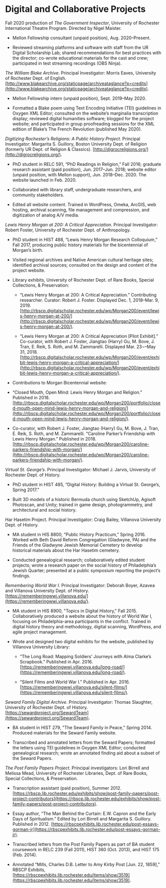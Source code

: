 # Digital and Collaborative Projects

Fall 2020 production of *The Government Inspector*, University of Rochester International Theatre Program. Directed by Nigel Maister. 

* Mellon Fellowship consultant (unpaid position), Aug. 2020–Present. 

* Reviewed streaming platforms and software with staff from the UR Digital Scholarship Lab; shared recommendations for best practices with the director; co-wrote educational materials for the cast and crew; participated in test streaming recordings (OBS Ninja).

*The William Blake Archive*. Principal Investigator: Morris Eaves, University of Rochester Dept. of English. [http://www.blakearchive.org/staticpage/archiveataglance?p=credits](http://www.blakearchive.org/staticpage/archiveataglance?p=credits).

* Mellon Fellowship intern (unpaid position), Sept. 2019–May 2020. 

* Formatted a Blake poem using Text Encoding Initiative (TEI) guidelines in Oxygen XML Editor; consulted on the website’s marginalia transcription display; reviewed digital humanities software; blogged for the project website; and participated in group proofreading sessions for the XML edition of Blake’s The French Revolution (published May 2020). 

*Digitizing Rochester’s Religions: A Public History Project*. Principal Investigator: Margarita S. Guillory, Boston University Dept. of Religion (formerly UR Dept. of Religion & Classics). [http://digrocreligions.org/](http://digrocreligions.org/).

* PhD student in RELC 591, “PhD Readings in Religion,” Fall 2016; graduate research assistant (paid position), Jun. 2017–Jun. 2018; website editor (unpaid position, with Mellon support), Jun. 2018–Dec. 2020. The website launched in Feb. 2020. 

* Collaborated with library staff, undergraduate researchers, and community stakeholders.

* Edited all website content. Trained in WordPress, Omeka, ArcGIS, web hosting, archival scanning, file management and compression, and digitization of analog A/V media. 

*Lewis Henry Morgan at 200: A Critical Appreciation*. Principal Investigator: Robert Foster, University of Rochester Dept. of Anthropology. 

* PhD student in HIST 488, “Lewis Henry Morgan Research Colloquium,” Fall 2017, producing public history materials for the bicentennial of Morgan’s birth.

* Visited regional archives and Native American cultural heritage sites; identified archival sources; consulted on the design and content of the project website.

* Library exhibits, University of Rochester Dept. of Rare Books, Special Collections, & Preservation: 

  * “Lewis Henry Morgan at 200: A Critical Appreciation.” Contributing researcher. Curator: Robert J. Foster. Displayed Dec. 1, 2018–Mar. 9, 2019. [http://rbscp.digitalscholar.rochester.edu/wp/Morgan200/event/lewis-henry-morgan-at-200/](http://rbscp.digitalscholar.rochester.edu/wp/Morgan200/event/lewis-henry-morgan-at-200/). 

  * “Lewis Henry Morgan at 200: A Critical Appreciation [Pilot Exhibit].” Co-curator, with Robert J. Foster, Jiangtao (Harry) Gu, M. Bove, J. Tran, E. Reik, S. Roth, and M. Zammarelli. Displayed Mar. 23¬–May 31, 2018. [http://rbscp.digitalscholar.rochester.edu/wp/Morgan200/event/exhibit-lewis-henry-morgan-a-critical-appreciation/](http://rbscp.digitalscholar.rochester.edu/wp/Morgan200/event/exhibit-lewis-henry-morgan-a-critical-appreciation/). 

*	Contributions to Morgan Bicentennial website:

  * “Closed Mouth, Open Mind: Lewis Henry Morgan and Religion.” Published in 2018. [http://rbscp.digitalscholar.rochester.edu/wp/Morgan200/portfolio/closed-mouth-open-mind-lewis-henry-morgan-and-religion/](http://rbscp.digitalscholar.rochester.edu/wp/Morgan200/portfolio/closed-mouth-open-mind-lewis-henry-morgan-and-religion/). 

  * Co-curator, with Robert J. Foster, Jiangtao (Harry) Gu, M. Bove, J. Tran, E. Reik, S. Roth, and M. Zammarelli. “Caroline Parker’s Friendship with Lewis Henry Morgan.” Published in 2018. [http://rbscp.digitalscholar.rochester.edu/wp/Morgan200/caroline-parkers-friendship-with-morgan/](http://rbscp.digitalscholar.rochester.edu/wp/Morgan200/caroline-parkers-friendship-with-morgan/).

*Virtual St. George’s*. Principal Investigator: Michael J. Jarvis, University of Rochester Dept. of History.

* PhD student in HIST 485, “Digital History: Building a Virtual St. George’s, Spring 2017.”

* Built 3D models of a historic Bermuda church using SketchUp, Agisoft Photoscan, and Unity; trained in game design, photogrammetry, and architectural and social history. 

Har Hasetim Project. Principal Investigator: Craig Bailey, Villanova University Dept. of History.

* MA student in HIS 8800, “Public History Practicum,” Spring 2016. Worked with Beth David Reform Congregation (Gladwyne, PA) and the Friends of the Gladwyne Jewish Memorial Cemetery to develop historical materials about the Har Hasetim cemetery.

* Conducted genealogical research; collaboratively edited student projects; wrote a research paper on the social history of Philadelphia’s Jewish Quarter; presented at a public symposium reporting the project’s findings. 

*Remembering World War I*. Principal Investigator: Deborah Boyer, Azavea and Villanova University Dept. of History. [https://rememberingwwi.villanova.edu/](https://rememberingwwi.villanova.edu/). 

*	MA student in HIS 8900, "Topics in Digital History," Fall 2015. Collaboratively produced a website about the history of World War I, focusing on Philadelphia-area participants in the conflict. Trained in digital history theory and methodology, digital scanning, WordPress, and agile project management. 

* Wrote and designed two digital exhibits for the website, published by Villanova University Library: 

  * “The Long Road: Mapping Soldiers’ Journeys with Alma Clarke’s Scrapbook.” Published in Apr. 2016. [https://rememberingwwi.villanova.edu/long-road/](https://rememberingwwi.villanova.edu/long-road/). 

  * “Silent Films and World War I.” Published in Apr. 2016. [https://rememberingwwi.villanova.edu/silent-films/](https://rememberingwwi.villanova.edu/silent-films/).

*Seward Family Digital Archive*. Principal Investigator: Thomas Slaughter, University of Rochester Dept. of History. [https://sewardproject.org/SewardTeam](https://sewardproject.org/SewardTeam).

* BA student in HIST 279, "The Seward Family in Peace," Spring 2014. Produced materials for the Seward Family website.

* Transcribed and annotated letters from the Seward Papers; formatted the letters using TEI guidelines in Oxygen XML Editor; conducted genealogical research; wrote an annotated finding aid about a subset of the Seward Papers.  

*The Post Family Papers Project*. Principal investigators: Lori Birrell and Melissa Mead, University of Rochester Libraries, Dept. of Rare Books, Special Collections, & Preservation. 

* Transcription assistant (paid position), Summer 2012. [https://rbscp.lib.rochester.edu/exhibits/show/post-family-papers/post-project-contributors](https://rbscp.lib.rochester.edu/exhibits/show/post-family-papers/post-project-contributors).

* Essay author, “The Man Behind the Curtain: E.W. Capron and the Early Days of Spiritualism.” Edited by Lori Birrell and Margarita S. Guillory. Published in 2012. [https://rbscpexhibits.lib.rochester.edu/post-essays-gorman-jr](https://rbscpexhibits.lib.rochester.edu/post-essays-gorman-jr).

*	Transcribed letters from the Post Family Papers as part of BA student coursework in RELC 239 (Fall 2011), HIST 360 (Oct. 2013), and HIST 175 (Feb. 2014).

* Annotated “Mills, Charles D.B. Letter to Amy Kirby Post [Jun. 22, 1859],” RBSCP Exhibits, [https://rbscpexhibits.lib.rochester.edu/items/show/3519](https://rbscpexhibits.lib.rochester.edu/items/show/3519).
